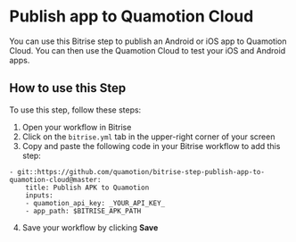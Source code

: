 # Publish app to Quamotion Cloud

You can use this Bitrise step to publish  an Android or iOS app to Quamotion Cloud.
You can then use the Quamotion Cloud to test your iOS and Android apps.

## How to use this Step
To use this step, follow these steps:

1. Open your workflow in Bitrise
2. Click on the `bitrise.yml` tab in the upper-right corner of your screen
3. Copy and paste the following code in your Bitrise workflow to add this step:

```
- git::https://github.com/quamotion/bitrise-step-publish-app-to-quamotion-cloud@master:
    title: Publish APK to Quamotion
    inputs:
    - quamotion_api_key: _YOUR_API_KEY_
    - app_path: $BITRISE_APK_PATH
```

4. Save your workflow by clicking __Save__
